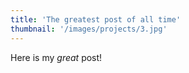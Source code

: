 ```yaml
---
title: 'The greatest post of all time'
thumbnail: '/images/projects/3.jpg'
---
```


Here is my _great_ post!